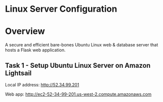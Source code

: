 # Linux Server Configuration

# Overview
A secure and efficient bare-bones Ubuntu Linux web & database server that hosts a Flask web application.

## Task 1 - Setup Ubuntu Linux Server on Amazon Lightsail

Local IP address: http://52.34.99.201

Web app: http://ec2-52-34-99-201.us-west-2.compute.amazonaws.com
